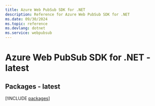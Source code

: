 ```yaml
---
title: Azure Web PubSub SDK for .NET
description: Reference for Azure Web PubSub SDK for .NET
ms.date: 09/30/2024
ms.topic: reference
ms.devlang: dotnet
ms.service: webpubsub
---
```

# Azure Web PubSub SDK for .NET - latest
## Packages - latest
[!INCLUDE [packages](web-pubsub-index.md)]